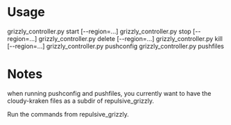Usage
=====

grizzly_controller.py start [--region=<region>...]  <attack> <threads> <instances> <ttl> <time>
grizzly_controller.py stop [--region=<region>...]
grizzly_controller.py delete [--region=<region>...]
grizzly_controller.py kill [--region=<region>...]
grizzly_controller.py pushconfig
grizzly_controller.py pushfiles <manifest>

Notes
=====
when running pushconfig and pushfiles, you currently want to have the cloudy-kraken files as a subdir of repulsive_grizzly.

Run the commands from repulsive_grizzly.
